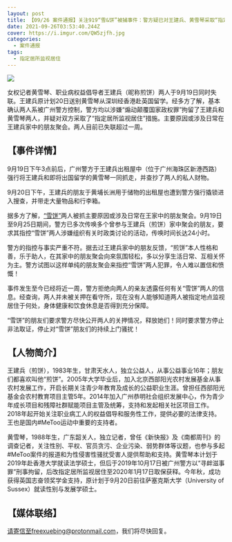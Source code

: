 ```yaml
---
layout: post
title: 【09/26 案件通报】关注919“雪&饼”被捕事件：警方疑已对王建兵、黄雪琴采取“指定居所监视居住”
date: 2021-09-26T03:53:40.244Z
cover: https://i.imgur.com/QW5zjfh.jpg
categories:
  - 案件通报
tags:
  - 指定居所监视居住
---
```

![](https://i.imgur.com/QW5zjfh.jpg)

女权记者黄雪琴、职业病权益倡导者王建兵（昵称煎饼）两人于9月19日同时失联。王建兵原计划20日送别黄雪琴从深圳经香港赴英国留学。经多方了解，基本确认两人系被广州警方控制，警方均以涉嫌“煽动颠覆国家政权罪”拘留了王建兵和黄雪琴两人，并疑对双方采取了“指定居所监视居住”措施。主要原因或涉及日常在王建兵家中的朋友聚会。两人目前已失联超过一周。

<!--more-->

## 【事件详情】

9月19日下午3点前后，广州警方于王建兵出租屋中（位于广州海珠区新港西路）强行将王建兵和即将出国留学的黄雪琴一同抓走，并查抄了两人的私人财物。

9月20日下午，王建兵的朋友于黄埔长洲用于储物的出租屋也遭到警方强行撬锁进入搜查，并带走大量物品和行李箱。

据多方了解，[“雪饼”](https://free-xueq-jianb.github.io/self/)两人被抓主要原因或涉及日常在王家中的朋友聚会。9月19日至9月25日期间，警方已多次传唤多个曾参与王建兵（煎饼）家中聚会的朋友，要求其指控“雪饼”两人涉嫌组织有关时政类讨论的活动，传唤时间长达24小时。

警方的指控与事实严重不符。据去过王建兵家中的朋友反馈，“煎饼”本人性格和善，乐于助人，在其家中的朋友聚会向來氛围轻松，多以分享生活日常、互相关怀为主。警方试图以这样单纯的朋友聚会来指控“雪饼”两人犯罪，令人难以置信和愤慨！

事件发生至今已经将近一周，警方拒绝向两人的亲友透露任何有关“雪饼”两人的信息。经查询，两人并未被关押在看守所，现在没有人能够知道两人被指定地点监视居住于何处，身体健康和饮食休息是否得到充分保障。

“雪饼”的朋友们要求警方尽快公开两人的关押情况，释放她们！同时要求警方停止非法取证，停止对“雪饼”朋友们的持续上门骚扰！

## 【人物简介】

王建兵（煎饼），1983年生，甘肃天水人，独立公益人，从事公益事业16年；朋友们都喜欢叫他“煎饼”。2005年大学毕业后，加入北京西部阳光农村发展基金从事农村发展工作，开启长期关注青少年教育及成长的公益职业生涯。曾担任西部阳光基金会农村教育项目主管5年。2014年加入广州恭明社会组织发展中心，作为青少年成长项目和残障社群赋能项目主管及统筹，支持和发起相关社区项目工作。2018年起开始关注职业病工人的权益倡导和服务性工作，提供必要的法律支持。王也是国内#MeToo运动中重要的支持者。

黄雪琴，1988年生，广东韶关人，独立记者，曾任《新快报》及《南都周刊》的调查记者，关注性别、平权、官员贪污、企业污染、弱势群体等议题，也参与多起#MeToo案件的报道和为性侵害性骚扰受害人提供帮助和支持。黄雪琴本计划于2019年赴香港大学就读法学硕士，但后于2019年10月17日被广州警方以“寻衅滋事罪”刑事拘留，后改指定居所监视居住至2020年1月17日取保获释。今年秋，成功获得英国志奋领奖学金支持，原计划于9月20日前往萨塞克斯大学（University of Sussex）就读性别与发展学硕士。

## 【媒体联络】

请寄信至freexuebing@protonmail.com，我们将尽快回复。
